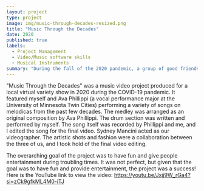 ```yaml
---
layout: project
type: project
image: img/music-through-decades-resized.png
title: "Music Through the Decades"
date: 2020
published: true
labels:
  - Project Management
  - Video/Music software skills
  - Musical Instruments
summary: "During the fall of the 2020 pandemic, a group of good friends and I created a music video from scratch showcasing the evolution of music over the decades."
---
```


"Music Through the Decades" was a music video project produced for a local virtual variety show in 2020 during the COVID-19 pandemic. It featured myself and Ava Phillippi (a vocal performance major at the University of Minnesota Twin Cities) performing a variety of songs on melodicas from the past few decades. The medley was arranged as an original composition by Ava Phillippi. The drum section was written and performed by myself. The song itself was recorded by Phillippi and me, and I edited the song for the final video. Sydney Mancini acted as our videographer. The artistic shots and fashion were a collaboration between the three of us, and I took hold of the final video editing.

The overarching goal of the project was to have fun and give people entertainment during troubling times. It was not perfect, but given that the goal was to have fun and provide entertainment, the project was a success! Here is the YouTube link to view the video: https://youtu.be/Jxjj9W_rGa4?si=zCk9gfkML4M0-iTJ

